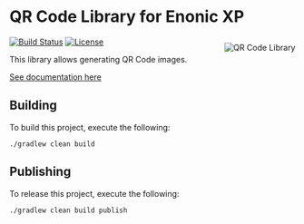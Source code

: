 QR Code Library for Enonic XP
=================================

<img align="right" style="margin-top:10px;" alt="QR Code Library" src="https://raw.githubusercontent.com/enonic/lib-qrcode/master/docs/images/qrcode.png">

[![Build Status](https://travis-ci.org/enonic/lib-qrcode.svg?branch=master)](https://travis-ci.org/enonic/lib-qrcode)
[![License](https://img.shields.io/github/license/enonic/lib-qrcode.svg)](http://www.apache.org/licenses/LICENSE-2.0.html)

This library allows generating QR Code images.

[See documentation here](./docs/index.adoc)

## Building

To build this project, execute the following:

```
./gradlew clean build
```

## Publishing

To release this project, execute the following:

```
./gradlew clean build publish
```

